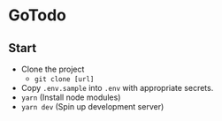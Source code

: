 # GoTodo

## Start
- Clone the project
  + `git clone [url]`
- Copy `.env.sample` into `.env` with appropriate secrets.
- `yarn` (Install node modules)
- `yarn dev` (Spin up development server)
